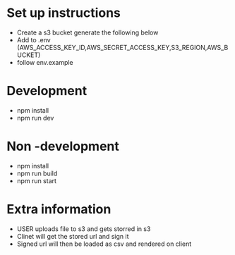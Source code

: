 # Set up instructions
- Create a s3 bucket generate the following below
- Add to .env (AWS_ACCESS_KEY_ID,AWS_SECRET_ACCESS_KEY,S3_REGION,AWS_BUCKET)
- follow env.example

# Development
- npm install 
- npm run dev

# Non -development
- npm install 
- npm run build
- npm run start

# Extra information
- USER uploads file to s3 and gets storred in s3
- Clinet will get the stored url and sign it
- Signed url will then be loaded as csv and rendered on client


